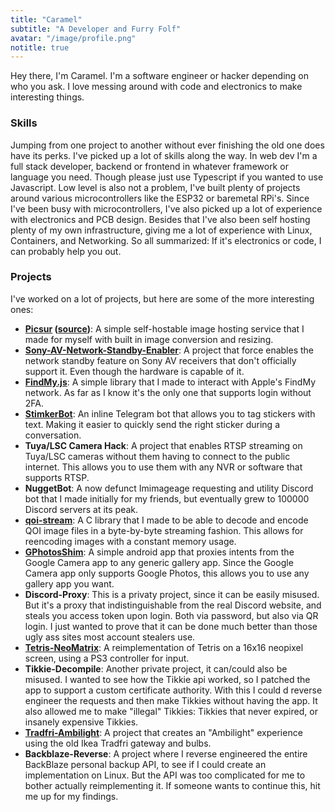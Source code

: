 ```yaml
---
title: "Caramel"
subtitle: "A Developer and Furry Folf"
avatar: "/image/profile.png"
notitle: true
---
```


Hey there, I'm Caramel. I'm a software engineer or hacker depending on who you ask. I love messing around with code and electronics to make interesting things.

### Skills

Jumping from one project to another without ever finishing the old one does have its perks. I've picked up a lot of skills along the way. In web dev I'm a full stack developer, backend or frontend in whatever framework or language you need. Though please just use Typescript if you wanted to use Javascript. Low level is also not a problem, I've built plenty of projects around various microcontrollers like the ESP32 or baremetal RPi's. Since I've been busy with microcontrollers, I've also picked up a lot of experience with electronics and PCB design. Besides that I've also been self hosting plenty of my own infrastructure, giving me a lot of experience with Linux, Containers, and Networking. So all summarized: If it's electronics or code, I can probably help you out.

### Projects

I've worked on a lot of projects, but here are some of the more interesting ones:

- **[Picsur](https://picsur.org) ([source](https://github.com/caramelfur/picsur))**: A simple self-hostable image hosting service that I made for myself with built in image conversion and resizing.
- **[Sony-AV-Network-Standby-Enabler](https://github.com/CaramelFur/Sony-AV-Network-Standby-Enabler)**: A project that force enables the network standby feature on Sony AV receivers that don't officially support it. Even though the hardware is capable of it.
- **[FindMy.js](https://github.com/caramelfur/findmy.js)**: A simple library that I made to interact with Apple's FindMy network. As far as I know it's the only one that supports login without 2FA.
- **[StimkerBot](https://github.com/caramelfur/stimkerbot)**: An inline Telegram bot that allows you to tag stickers with text. Making it easier to quickly send the right sticker during a conversation.
- **Tuya/LSC Camera Hack**: A project that enables RTSP streaming on Tuya/LSC cameras without them having to connect to the public internet. This allows you to use them with any NVR or software that supports RTSP.
- **NuggetBot**: A now defunct Imimageage requesting and utility Discord bot that I made initially for my friends, but eventually grew to 100000 Discord servers at its peak.
- **[qoi-stream](https://github.com/caramelfur/qoi-stream)**: A C library that I made to be able to decode and encode QOI image files in a byte-by-byte streaming fashion. This allows for reencoding images with a constant memory usage.
- **[GPhotosShim](https://github.com/caramelfur/gphotosshim)**: A simple android app that proxies intents from the Google Camera app to any generic gallery app. Since the Google Camera app only supports Google Photos, this allows you to use any gallery app you want.
- **Discord-Proxy**: This is a privaty project, since it can be easily misused. But it's a proxy that indistinguishable from the real Discord website, and steals you access token upon login. Both via password, but also via QR login. I just wanted to prove that it can be done much better than those ugly ass sites most account stealers use.
- **[Tetris-NeoMatrix](https://github.com/CaramelFur/Tetris-ESP32-NeoMatrix)**: A reimplementation of Tetris on a 16x16 neopixel screen, using a PS3 controller for input.
- **Tikkie-Decompile**: Another private project, it can/could also be misused. I wanted to see how the Tikkie api worked, so I patched the app to support a custom certificate authority. With this I could d reverse engineer the requests and then make Tikkies without having the app. It also allowed me to make "illegal" Tikkies: Tikkies that never expired, or insanely expensive Tikkies.
- **[Tradfri-Ambilight](https://github.com/CaramelFur/Tradfri-Ambilight)**: A project that creates an "Ambilight" experience using the old Ikea Tradfri gateway and bulbs.
- **Backblaze-Reverse**: A project where I reverse engineered the entire BackBlaze personal backup API, to see if I could create an implementation on Linux. But the API was too complicated for me to bother actually reimplementing it. If someone wants to continue this, hit me up for my findings.



